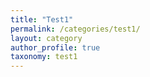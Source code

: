 ```yaml
---
title: "Test1"
permalink: /categories/test1/
layout: category
author_profile: true
taxonomy: test1
---
```

